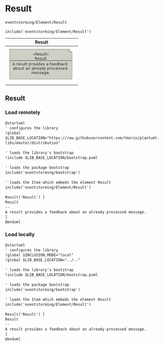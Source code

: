 # Result

```text
eventstorming/Element/Result
```

```text
include('eventstorming/Element/Result')
```

|                                  Result                                  |
|:------------------------------------------------------------------------:|
| ![illustration for Result](../../eventstorming/Element/Result.Local.png) |

## Result

### Load remotely

```plantuml
@startuml
' configures the library
!global $LIB_BASE_LOCATION="https://raw.githubusercontent.com/tmorin/plantuml-libs/master/distribution"

' loads the library's bootstrap
!include $LIB_BASE_LOCATION/bootstrap.puml

' loads the package bootstrap
include('eventstorming/bootstrap')

' loads the Item which embeds the element Result
include('eventstorming/Element/Result')

Result('Result') [
Result
--
A result provides a feedback about an already processed message.
]
@enduml
```

### Load locally

```plantuml
@startuml
' configures the library
!global $INCLUSION_MODE="local"
!global $LIB_BASE_LOCATION="../.."

' loads the library's bootstrap
!include $LIB_BASE_LOCATION/bootstrap.puml

' loads the package bootstrap
include('eventstorming/bootstrap')

' loads the Item which embeds the element Result
include('eventstorming/Element/Result')

Result('Result') [
Result
--
A result provides a feedback about an already processed message.
]
@enduml
```

